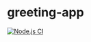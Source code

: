 # greeting-app
<!-- [![Node.js CI](https://github.com/KhazimlaM/greeting-app/actions/workflows/node.js.yml/badge.svg)](https://github.com/KhazimlaM/greeting-app/actions/workflows/node.js.yml) -->

[![Node.js CI](https://github.com/KhazimlaM/greeting-app/actions/workflows/postgress.yml/badge.svg)](https://github.com/KhazimlaM/greeting-app/actions/workflows/postgress.yml)